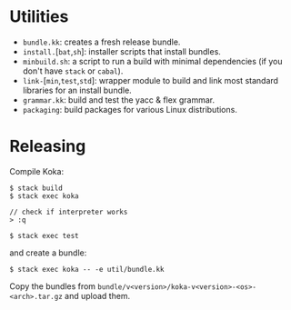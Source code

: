 # Utilities

- `bundle.kk`: creates a fresh release bundle.
- `install.`[`bat`,`sh`]: installer scripts that install bundles.
- `minbuild.sh`: a script to run a build with minimal dependencies (if you don't have `stack` or `cabal`).
- `link-`[`min`,`test`,`std`]: wrapper module to build and link most standard libraries for an install bundle.
- `grammar.kk`: build and test the yacc & flex grammar.
- `packaging`: build packages for various Linux distributions.


# Releasing

Compile Koka:

```
$ stack build 
$ stack exec koka

// check if interpreter works
> :q

$ stack exec test
```

and create a bundle:

```
$ stack exec koka -- -e util/bundle.kk 
```

Copy the bundles from `bundle/v<version>/koka-v<version>-<os>-<arch>.tar.gz` and upload them.

